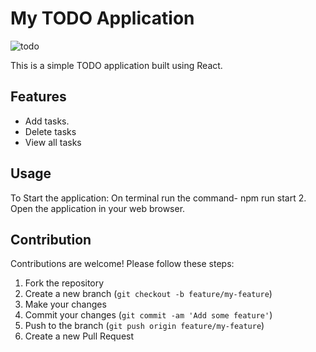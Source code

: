# My TODO Application
![todo](https://github.com/cisojoker/TODO/assets/103921455/b077cb5e-c9ee-4e27-8056-7b7951e99f44)

This is a simple TODO application built using React.

## Features

- Add tasks.
- Delete tasks
- View all tasks


## Usage

To Start the application: On terminal run the command- npm run start
2. Open the application in your web browser.

## Contribution

Contributions are welcome! Please follow these steps:

1. Fork the repository
2. Create a new branch (`git checkout -b feature/my-feature`)
3. Make your changes
4. Commit your changes (`git commit -am 'Add some feature'`)
5. Push to the branch (`git push origin feature/my-feature`)
6. Create a new Pull Request


